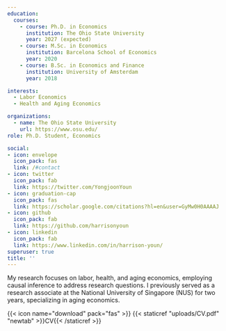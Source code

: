 ```yaml
---
education:
  courses:
    - course: Ph.D. in Economics
      institution: The Ohio State University
      year: 2027 (expected)
    - course: M.Sc. in Economics
      institution: Barcelona School of Economics
      year: 2020
    - course: B.Sc. in Economics and Finance
      institution: University of Amsterdam
      year: 2018

interests:
  - Labor Economics
  - Health and Aging Economics

organizations:
  - name: The Ohio State University
    url: https://www.osu.edu/
role: Ph.D. Student, Economics

social:
- icon: envelope
  icon_pack: fas
  link: /#contact
- icon: twitter
  icon_pack: fab
  link: https://twitter.com/YongjoonYoun
- icon: graduation-cap
  icon_pack: fas
  link: https://scholar.google.com/citations?hl=en&user=GyMw0H0AAAAJ
- icon: github
  icon_pack: fab
  link: https://github.com/harrisonyoun
- icon: linkedin
  icon_pack: fab
  link: https://www.linkedin.com/in/harrison-youn/
superuser: true
title: ''
---
```

My research focuses on labor, health, and aging economics, employing causal inference to address research questions. I previously served as a research associate at the National University of Singapore (NUS) for two years, specializing in aging economics.


{{< icon name="download" pack="fas" >}} {{< staticref "uploads/CV.pdf" "newtab" >}}CV{{< /staticref >}}

